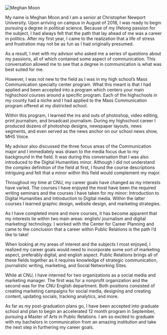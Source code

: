 ![Meghan Moon](MMoon2.github.io/MMoon2/images/Profile.png)

My name is Meghan Moon and I am a senior at Christopher Newport University. Upon arriving on campus in August of 2018, I was ready to begin pursuing a degree in political science. Because of my lifelong passion for the subject, I had always felt that the path that lay ahead of me was a career in politics. After my first year, I came to the realization that a life of stress and frustration may not be as fun as I had originally presumed. 

As a result, I met with my advisor who asked me a series of questions about my passions, all of which contained some aspect of communication. This conversation allowed me to see that a degree in communication is what was best suited for me. 

However, I was not new to the field as I was in my high school’s Mass Communication specialty center program. What this meant is that I had applied and been accepted into a program which centers your main highschool courses around a specific program. Each of the highschools in my county had a niche and I had applied to the Mass Communication program offered at my districted school. 

Within this program, I learned the ins and outs of photoshop, video editing, print journalism, and broadcast journalism. During my highschool career I produced dozens of photoshop designs, newspaper layouts, news segments, and even served as the news anchor on our school news show, MHS Voice. 

My advisor also discussed the three focus areas of the Communication major and I immediately was drawn to the media focus due to my background in the field. It was during this conversation that I was also introduced to the Digital Humanities minor. Although I did not understand the complex definition of the field at first, I found the course descriptions intriguing and felt that a minor within this field would complement my major.

Throughout my time at CNU, my career goals have changed as my interests have varied. The courses I have enjoyed the most have been the required writing seminars and the courses I have taken for my minor: Introduction to Digital Humanities and Introduction to Digital media. Within the latter courses I learned graphic design, website design, and marketing strategies. 

As I have completed more and more courses, it has become apparent that my interests lie within two main areas: english/ journalism and digital marketing/ technology. I worked with the Center for Career Planning and came to the conclusion that a career within Public Relations is the path I’d like to take!

When looking at my areas of interest and the subjects I most enjoyed, I realized my career goals would need to incorporate some sort of marketing aspect, preferably digital, and english aspect. Public Relations brings all of these fields together as it requires knowledge of strategic communication, journalistic writing, marketing, and Social Networking Sites. 

While at CNU, I have interned for two organizations as a social media and marketing manager. The first was for a nonprofit organization and the second was for the CNU English department. Both positions consisted of creating marketing campaigns for social media, designing and creating content, updating socials, tracking analytics, and more. 

As far as my post-graduation plans go, I have been accepted into graduate school and plan to begin an accelerated 12 month program in September, pursuing a Master of Arts in Public Relations. I am so excited to graduate with my bachelors in communication from an amazing institution and take the next step in furthering my career goals.

